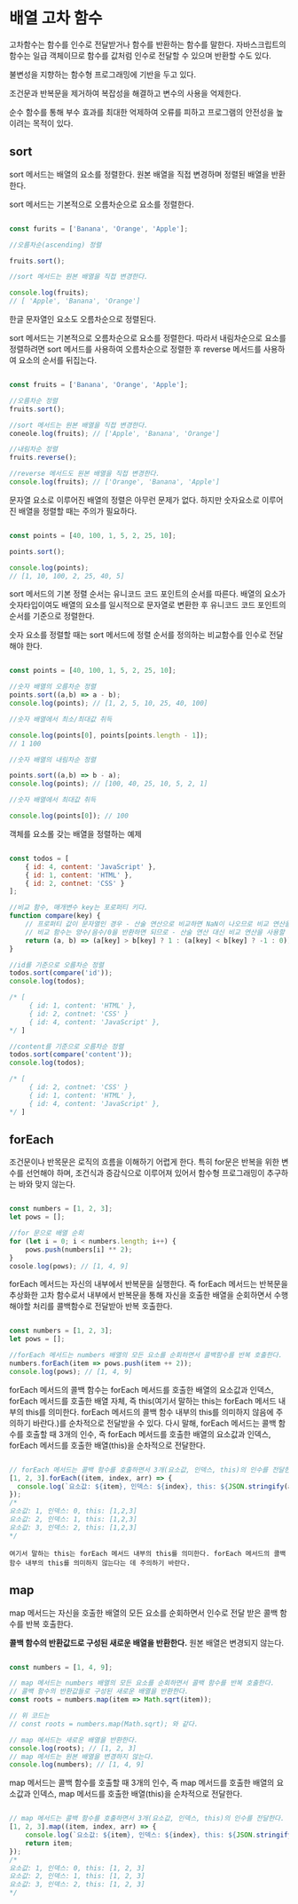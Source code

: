 # 배열 고차 함수

고차함수는 함수를 인수로 전달받거나 함수를 반환하는 함수를 말한다. 자바스크립트의 함수는 일급 객체이므로 함수를 값처럼 인수로 전달할 수 있으며 반환할 수도 있다.

불변성을 지향하는 함수형 프로그래밍에 기반을 두고 있다.

조건문과 반복문을 제거하여 복잡성을 해결하고 변수의 사용을 억제한다.

순수 함수를 통해 부수 효과를 최대한 억제하여 오류를 피하고 프로그램의 안전성을 높이려는 목적이 있다.

## sort

sort 메서드는 배열의 요소를 정렬한다. 원본 배열을 직접 변경하며 정렬된 배열을 반환한다.

sort 메서드는 기본적으로 오름차순으로 요소를 정렬한다.

```js

const furits = ['Banana', 'Orange', 'Apple'];

//오름차순(ascending) 정렬

fruits.sort();

//sort 메서드는 원본 배열을 직접 변경한다.

console.log(fruits);
// [ 'Apple', 'Banana', 'Orange']

```

한글 문자열인 요소도 오름차순으로 정렬된다.

sort 메서드는 기본적으로 오름차순으로 요소를 정렬한다. 따라서 내림차순으로 요소를 정렬하려면 sort 메서드를 사용하여 오름차순으로 정렬한 후 reverse 메서드를 사용하여 요소의 순서를 뒤집는다.

```js

const fruits = ['Banana', 'Orange', 'Apple'];

//오름차순 정렬
fruits.sort();

//sort 메서드는 원본 배열을 직접 변경한다.
coneole.log(fruits); // ['Apple', 'Banana', 'Orange']

//내림차순 정렬
fruits.reverse();

//reverse 메서드도 원본 배열을 직접 변경한다.
console.log(fruits); // ['Orange', 'Banana', 'Apple']

```

문자열 요소로 이루어진 배열의 정렬은 아무런 문제가 없다. 하지만 숫자요소로 이루어진 배열을 정렬할 때는 주의가 필요하다.

```js

const points = [40, 100, 1, 5, 2, 25, 10];

points.sort();

console.log(points);
// [1, 10, 100, 2, 25, 40, 5]
```

sort 메서드의 기본 정렬 순서는 유니코드 코드 포인트의 순서를 따른다.
배열의 요소가 숫자타입이여도 배열의 요소를 일시적으로 문자열로 변환한 후 유니코드 코드 포인트의 순서를 기준으로 정렬한다.

숫자 요소를 정렬할 때는 sort 메서드에 정렬 순서를 정의하는 비교함수를 인수로 전달해야 한다.

```js

const points = [40, 100, 1, 5, 2, 25, 10];

//숫자 배열의 오름차순 정렬
points.sort((a,b) => a - b);
console.log(points); // [1, 2, 5, 10, 25, 40, 100]

//숫자 배열에서 최소/최대값 취득

console.log(points[0], points[points.length - 1]);
// 1 100

//숫자 배열의 내림차순 정렬

points.sort((a,b) => b - a);
console.log(points); // [100, 40, 25, 10, 5, 2, 1]

//숫자 배열에서 최대값 취득

console.log(points[0]); // 100

```

객체를 요소롤 갖는 배열을 정렬하는 예제
```js

const todos = [
    { id: 4, content: 'JavaScript' },
    { id: 1, content: 'HTML' },
    { id: 2, contnet: 'CSS' }
];

//비교 함수, 매개변수 key는 포로퍼티 키다.
function compare(key) {
    // 프로퍼티 값이 문자열인 경우 - 산술 연산으로 비교하면 NaN이 나오므로 비교 연산을 사용한다.
    // 비교 함수는 양수/음수/0을 반환하면 되므로 - 산술 연산 대신 비교 연산을 사용할 수 있다.
    return (a, b) => (a[key] > b[key] ? 1 : (a[key] < b[key] ? -1 : 0));
}

//id를 기준으로 오름차순 정렬
todos.sort(compare('id'));
console.log(todos);

/* [
     { id: 1, content: 'HTML' },
     { id: 2, contnet: 'CSS' }
     { id: 4, content: 'JavaScript' },
*/ ]

//content를 기준으로 오름차순 정렬
todos.sort(compare('content'));
console.log(todos);

/* [
     { id: 2, contnet: 'CSS' }
     { id: 1, content: 'HTML' },
     { id: 4, content: 'JavaScript' },
*/ ]

```

## forEach

조건문이나 반목문은 로직의 흐름을 이해하기 어렵게 한다. 특히 for문은 반복을 위한 변수를 선언해야 하며, 조건식과 증감식으로 이루어져 있어서 함수형 프로그래밍이 추구하는 바와 맞지 않는다.

```js

const numbers = [1, 2, 3];
let pows = [];

//for 문으로 배열 순회
for (let i = 0; i < numbers.length; i++) {
    pows.push(numbers[i] ** 2);
}
cosole.log(pows); // [1, 4, 9]

```

forEach 메서드는 자신의 내부에서 반복문을 실행한다. 즉 forEach 메서드는 반복문을 추상화한 고차 함수로서 내부에서 반복문을 통해 자신을 호출한 배열을 순회하면서 수행해야할 처리를 콜백함수로 전달받아 반복 호출한다. 

```js

const numbers = [1, 2, 3];
let pows = [];

//forEach 메서드는 numbers 배열의 모든 요소를 순회하면서 콜백함수를 반복 호출한다.
numbers.forEach(item => pows.push(item ++ 2));
console.log(pows); // [1, 4, 9]
```

forEach 메서드의 콜백 함수는 forEach 메서드를 호출한 배열의 요소값과 인덱스, forEach 메서드를 호출한 배열 자체, 즉 this(여기서 말하는 this는 forEach 메서드 내부의 this를 의미한다. forEach 메서드의 콜백 함수 내부의 this를 의미하지 않음에 주의하기 바란다.)를 순차적으로 전달받을 수 있다. 다시 말해, forEach 메서드는 콜백 함수를 호출할 때 3개의 인수, 즉 forEach 메서드를 호출한 배열의 요소값과 인덱스, forEach 메서드를 호출한 배열(this)을 순차적으로 전달한다.

```js

// forEach 메서드는 콜백 함수를 호출하면서 3개(요소값, 인덱스, this)의 인수를 전달한다.
[1, 2, 3].forEach((item, index, arr) => {
  console.log(`요소값: ${item}, 인덱스: ${index}, this: ${JSON.stringify(arr)}`);
});
/*
요소값: 1, 인덱스: 0, this: [1,2,3]
요소값: 2, 인덱스: 1, this: [1,2,3]
요소값: 3, 인덱스: 2, this: [1,2,3]
*/

```
```
여기서 말하는 this는 forEach 메서드 내부의 this를 의미한다. forEach 메서드의 콜백 함수 내부의 this를 의미하지 않는다는 데 주의하기 바란다.
```
## map

map 메서드는 자신을 호출한 배열의 모든 요소를 순회하면서 인수로 전달 받은 콜백 함수를 반복 호출한다.

**콜백 함수의 반환값드로 구성된 새로운 배열을 반환한다.** 원본 배열은 변경되지 않는다.

```js

const numbers = [1, 4, 9];

// map 메서드는 numbers 배열의 모든 요소를 순회하면서 콜백 함수를 반복 호출한다.
// 콜백 함수의 반환값들로 구성된 새로운 배열을 반환한다.
const roots = numbers.map(item => Math.sqrt(item));

// 위 코드는
// const roots = numbers.map(Math.sqrt); 와 같다.

// map 메서드는 새로운 배열을 반환한다.
console.log(roots); // [1, 2, 3]
// map 메서드는 원본 배열을 변경하지 않는다.
console.log(numbers); // [1, 4, 9]

```

map 메서드는 콜백 함수를 호출할 때 3개의 인수, 즉 map 메서드를 호출한 배열의 요소값과 인덱스, map 메서드를 호출한 배열(this)을 순차적으로 전달한다.

```js

// map 메서드는 콜백 함수를 호출하면서 3개(요소값, 인덱스, this)의 인수를 전달한다.
[1, 2, 3].map((item, index, arr) => {
    console.log(`요소값: ${item}, 인덱스: ${index}, this: ${JSON.stringify(arr)}`);
    return item;
});
/*
요소값: 1, 인덱스: 0, this: [1, 2, 3]
요소값: 2, 인덱스: 1, this: [1, 2, 3]
요소값: 3, 인덱스: 2, this: [1, 2, 3]
*/

```

